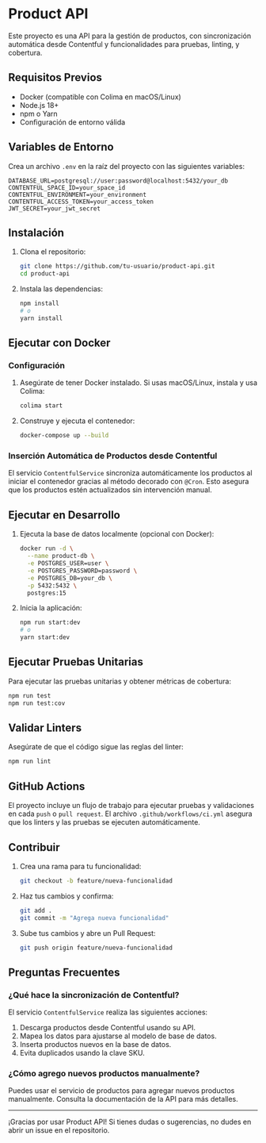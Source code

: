 # Product API

Este proyecto es una API para la gestión de productos, con sincronización automática desde Contentful y funcionalidades para pruebas, linting, y cobertura.

## Requisitos Previos

- Docker (compatible con Colima en macOS/Linux)
- Node.js 18+
- npm o Yarn
- Configuración de entorno válida

## Variables de Entorno

Crea un archivo `.env` en la raíz del proyecto con las siguientes variables:

```env
DATABASE_URL=postgresql://user:password@localhost:5432/your_db
CONTENTFUL_SPACE_ID=your_space_id
CONTENTFUL_ENVIRONMENT=your_environment
CONTENTFUL_ACCESS_TOKEN=your_access_token
JWT_SECRET=your_jwt_secret
```

## Instalación

1. Clona el repositorio:

   ```bash
   git clone https://github.com/tu-usuario/product-api.git
   cd product-api
   ```

2. Instala las dependencias:

   ```bash
   npm install
   # o
   yarn install
   ```

## Ejecutar con Docker

### Configuración

1. Asegúrate de tener Docker instalado. Si usas macOS/Linux, instala y usa Colima:

   ```bash
   colima start
   ```

2. Construye y ejecuta el contenedor:

   ```bash
   docker-compose up --build
   ```

### Inserción Automática de Productos desde Contentful

El servicio `ContentfulService` sincroniza automáticamente los productos al iniciar el contenedor gracias al método decorado con `@Cron`. Esto asegura que los productos estén actualizados sin intervención manual.

## Ejecutar en Desarrollo

1. Ejecuta la base de datos localmente (opcional con Docker):

   ```bash
   docker run -d \
     --name product-db \
     -e POSTGRES_USER=user \
     -e POSTGRES_PASSWORD=password \
     -e POSTGRES_DB=your_db \
     -p 5432:5432 \
     postgres:15
   ```

2. Inicia la aplicación:

   ```bash
   npm run start:dev
   # o
   yarn start:dev
   ```

## Ejecutar Pruebas Unitarias

Para ejecutar las pruebas unitarias y obtener métricas de cobertura:

```bash
npm run test
npm run test:cov
```

## Validar Linters

Asegúrate de que el código sigue las reglas del linter:

```bash
npm run lint
```

## GitHub Actions

El proyecto incluye un flujo de trabajo para ejecutar pruebas y validaciones en cada `push` o `pull request`. El archivo `.github/workflows/ci.yml` asegura que los linters y las pruebas se ejecuten automáticamente.

## Contribuir

1. Crea una rama para tu funcionalidad:

   ```bash
   git checkout -b feature/nueva-funcionalidad
   ```

2. Haz tus cambios y confirma:

   ```bash
   git add .
   git commit -m "Agrega nueva funcionalidad"
   ```

3. Sube tus cambios y abre un Pull Request:

   ```bash
   git push origin feature/nueva-funcionalidad
   ```

## Preguntas Frecuentes

### ¿Qué hace la sincronización de Contentful?

El servicio `ContentfulService` realiza las siguientes acciones:

1. Descarga productos desde Contentful usando su API.
2. Mapea los datos para ajustarse al modelo de base de datos.
3. Inserta productos nuevos en la base de datos.
4. Evita duplicados usando la clave SKU.

### ¿Cómo agrego nuevos productos manualmente?

Puedes usar el servicio de productos para agregar nuevos productos manualmente. Consulta la documentación de la API para más detalles.

---

¡Gracias por usar Product API! Si tienes dudas o sugerencias, no dudes en abrir un issue en el repositorio.

